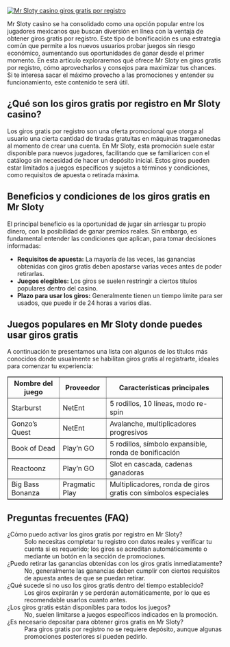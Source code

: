 [![Mr Sloty casino giros gratis por registro](https://123-caf.pages.dev/gitsignup.png)](https://vrmoo.ru/Bt82HjjY)

<div>     <p>Mr Sloty casino se ha consolidado como una opción popular entre los jugadores mexicanos que buscan diversión en línea con la ventaja de obtener giros gratis por registro. Este tipo de bonificación es una estrategia común que permite a los nuevos usuarios probar juegos sin riesgo económico, aumentando sus oportunidades de ganar desde el primer momento. En esta artículo exploraremos qué ofrece Mr Sloty en giros gratis por registro, cómo aprovecharlos y consejos para maximizar tus chances. Si te interesa sacar el máximo provecho a las promociones y entender su funcionamiento, este contenido te será útil.</p>      <h2>¿Qué son los giros gratis por registro en Mr Sloty casino?</h2>     <p>Los giros gratis por registro son una oferta promocional que otorga al usuario una cierta cantidad de tiradas gratuitas en máquinas tragamonedas al momento de crear una cuenta. En Mr Sloty, esta promoción suele estar disponible para nuevos jugadores, facilitando que se familiaricen con el catálogo sin necesidad de hacer un depósito inicial. Estos giros pueden estar limitados a juegos específicos y sujetos a términos y condiciones, como requisitos de apuesta o retirada máxima.</p>      <h2>Beneficios y condiciones de los giros gratis en Mr Sloty</h2>     <p>El principal beneficio es la oportunidad de jugar sin arriesgar tu propio dinero, con la posibilidad de ganar premios reales. Sin embargo, es fundamental entender las condiciones que aplican, para tomar decisiones informadas:</p>     <ul>       <li><strong>Requisitos de apuesta:</strong> La mayoría de las veces, las ganancias obtenidas con giros gratis deben apostarse varias veces antes de poder retirarlas.</li>       <li><strong>Juegos elegibles:</strong> Los giros se suelen restringir a ciertos títulos populares dentro del casino.</li>       <li><strong>Plazo para usar los giros:</strong> Generalmente tienen un tiempo límite para ser usados, que puede ir de 24 horas a varios días.</li>     </ul>        <h2>Juegos populares en Mr Sloty donde puedes usar giros gratis</h2>     <p>A continuación te presentamos una lista con algunos de los títulos más conocidos donde usualmente se habilitan giros gratis al registrarte, ideales para comenzar tu experiencia:</p>     <table border="1" cellpadding="5" cellspacing="0">       <thead>         <tr>           <th>Nombre del juego</th>           <th>Proveedor</th>           <th>Características principales</th>         </tr>       </thead>       <tbody>         <tr>           <td>Starburst</td>           <td>NetEnt</td>           <td>5 rodillos, 10 líneas, modo re-spin</td>         </tr>         <tr>           <td>Gonzo’s Quest</td>           <td>NetEnt</td>           <td>Avalanche, multiplicadores progresivos</td>         </tr>         <tr>           <td>Book of Dead</td>           <td>Play’n GO</td>           <td>5 rodillos, símbolo expansible, ronda de bonificación</td>         </tr>         <tr>           <td>Reactoonz</td>           <td>Play’n GO</td>           <td>Slot en cascada, cadenas ganadoras</td>         </tr>         <tr>           <td>Big Bass Bonanza</td>           <td>Pragmatic Play</td>           <td>Multiplicadores, ronda de giros gratis con símbolos especiales</td>         </tr>       </tbody>     </table>        <h2>Preguntas frecuentes (FAQ)</h2>     <dl>       <dt>¿Cómo puedo activar los giros gratis por registro en Mr Sloty?</dt>       <dd>Solo necesitas completar tu registro con datos reales y verificar tu cuenta si es requerido; los giros se acreditan automáticamente o mediante un botón en la sección de promociones.</dd>        <dt>¿Puedo retirar las ganancias obtenidas con los giros gratis inmediatamente?</dt>       <dd>No, generalmente las ganancias deben cumplir con ciertos requisitos de apuesta antes de que se puedan retirar.</dd>        <dt>¿Qué sucede si no uso los giros gratis dentro del tiempo establecido?</dt>       <dd>Los giros expirarán y se perderán automáticamente, por lo que es recomendable usarlos cuanto antes.</dd>        <dt>¿Los giros gratis están disponibles para todos los juegos?</dt>       <dd>No, suelen limitarse a juegos específicos indicados en la promoción.</dd>        <dt>¿Es necesario depositar para obtener giros gratis en Mr Sloty?</dt>       <dd>Para giros gratis por registro no se requiere depósito, aunque algunas promociones posteriores sí pueden pedirlo.</dd>     </dl>   </div>